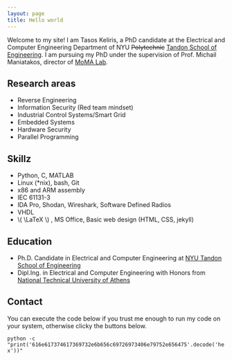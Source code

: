 ```yaml
---
layout: page
title: Hello world
---
```


Welcome to my site! I am Tasos Keliris, a PhD candidate at the Electrical and Computer Engineering Department of NYU ~~Polytechnic~~ [Tandon School of Engineering](http://engineering.nyu.edu/). I am pursuing my PhD under the supervision of Prof. Michail Maniatakos, director of [MoMA Lab](http://nyuad.nyu.edu/momalab).

## Research areas
- Reverse Engineering
- Information Security (Red team mindset)
- Industrial Control Systems/Smart Grid
- Embedded Systems
- Hardware Security
- Parallel Programming

## Skillz
- Python, C, MATLAB
- Linux (*nix), bash, Git
- x86 and ARM assembly
- IEC 61131-3
- IDA Pro, Shodan, Wireshark, Software Defined Radios
- VHDL
- \\( \LaTeX \\) , MS Office, Basic web design (HTML, CSS, jekyll)

## Education
- Ph.D. Candidate in Electrical and Computer Engineering at [NYU Tandon School of Engineering](http://engineering.nyu.edu/)
- Dipl.Ing. in Electrical and Computer Engineering with Honors from [National Technical University of Athens](http://www.ntua.gr/index_en.html)

## Contact
You can execute the code below if you trust me enough to run my code on your system, otherwise clicky the buttons below.

`python -c "print('616e617374617369732e6b656c69726973406e79752e656475'.decode('hex'))"`